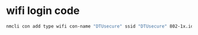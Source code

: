 # wifi login code
```bash
nmcli con add type wifi con-name "DTUsecure" ssid "DTUsecure" 802-1x.identity "USERNAME" 802-1x.password "PASSWORD" 802-1x.eap "peap" 802-1x.phase2-auth "mschapv2"
```